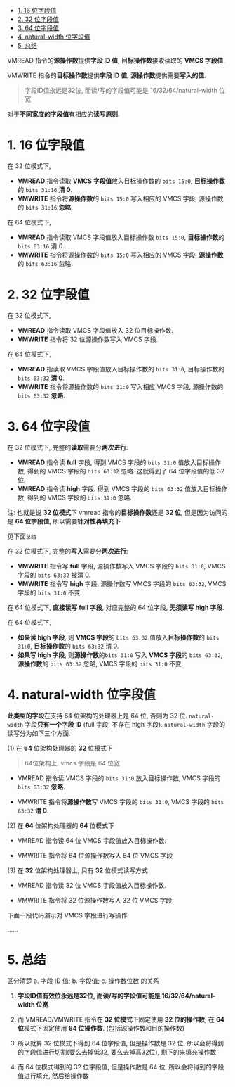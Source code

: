 <!-- @import "[TOC]" {cmd="toc" depthFrom=1 depthTo=6 orderedList=false} -->

<!-- code_chunk_output -->

- [1. 16 位字段值](#1-16-位字段值)
- [2. 32 位字段值](#2-32-位字段值)
- [3. 64 位字段值](#3-64-位字段值)
- [4. natural-width 位字段值](#4-natural-width-位字段值)
- [5. 总结](#5-总结)

<!-- /code_chunk_output -->

VMREAD 指令的**源操作数**提供**字段 ID 值**, **目标操作数**接收读取的 **VMCS 字段值**.

VMWRITE 指令的**目标操作数**提供**字段 ID 值**, **源操作数**提供需要**写入的值**.

> 字段ID值永远是32位, 而读/写的字段值可能是 16/32/64/natural-width 位宽

对于**不同宽度的字段值**有相应的**读写原则**.

# 1. 16 位字段值

在 32 位模式下, 

* **VMREAD** 指令读取 **VMCS 字段值**放入目标操作数的 `bits 15:0`, **目标操作数**的 `bits 31:16` **清 0**.
* **VMWRITE** 指令将**源操作数**的 `bits 15:0` 写入相应的 VMCS 字段, 源操作数的 `bits 31:16` **忽略**.

在 64 位模式下, 

* **VMREAD** 指令读取 VMCS 字段值放入目标操作数 `bits 15:0`, **目标操作数**的 `bits 63:16` 清 0.
* **VMWRITE** 指令将源操作数的 `bits 15:0` 写入相应的 VMCS 字段, **源操作数**的 `bits 63:16` 忽略.

# 2. 32 位字段值

在 32 位模式下, 

* **VMREAD** 指令读取 VMCS 字段值放入 32 位目标操作数.
* **VMWRITE** 指令将 32 位源操作数写入 VMCS 字段. 

在 64 位模式下, 
* **VMREAD** 指读取 VMCS 字段值放入目标操作数的 `bits 31:0`, 目标操作数的 `bits 63:32` **清 0**. 
* **VMWRITE** 指令将源操作数的 `bits 31:0` 写入相应 VMCS 字段, 源操作数的 `bits 63:32` **忽略**. 

# 3. 64 位字段值

在 32 位模式下, 完整的**读取**需要分**两次进行**: 

* **VMREAD** 指令读 **full** 字段, 得到 VMCS 字段的 `bits 31:0` 值放入目标操作数, 得到的 VMCS 字段的 `bits 63:32` 忽略. 这就得到了 64 位字段值的低 32 位.
* **VMREAD** 指令读 **high** 字段, 得到 VMCS 字段的 `bits 63:32` 值放入目标操作数, 得到的 VMCS 字段的 `bits 31:0` 忽略. 

注: 也就是说 **32 位模式**下 vmread 指令的**目标操作数**还是 **32 位**, 但是因为访问的是 **64 位字段值**, 所以需要**针对性再填充下**

见下面`总结`

在 32 位模式下, 完整的**写入**需要分**两次进行**: 

* **VMWRITE** 指令写 **full** 字段, 源操作数写入 VMCS 字段的 `bits 31:0`, VMCS 字段的 `bits 63:32` 被清 0. 
* **VMWRITE** 指令写 **high** 字段, 源操作数写 VMCS 字段的 `bits 63:32`, VMCS 字段的 `bits 31:0` 不变. 

在 64 位模式下, **直接读写 full 字段**, 对应完整的 64 位字段, **无须读写 high 字段**. 

在 64 位模式下, 
* **如果读 high 字段**, 则 **VMCS 字段**的 `bits 63:32` 值放入**目标操作数**的 `bits 31:0`, **目标操作数**的 `bits 63:32` 清 0. 
* **如果写 high 字段**, 则**源操作数**的`bits 31:0` 写入 **VMCS 字段**的 `bits 63:32`, **源操作数**的 `bits 63:32` 忽略, VMCS 字段的 `bits 31:0` 不变. 

# 4. natural-width 位字段值

**此类型的字段**在支持 64 位架构的处理器上是 64 位, 否则为 32 位. `natural-width` 字段**只有一个字段 ID** (full 字段, 不存在 high 字段). `natural-width` 字段的读写分为如下三个方面. 

(1) 在 **64** 位架构处理器的 **32** 位模式下

> 64位架构上, vmcs 字段是 64 位宽

* VMREAD 指令读 VMCS 字段的 `bits 31:0` 放入目标操作数, VMCS 字段的 `bits 63:32` **忽略**. 

* VMWRITE 指令将**源操作数**写 VMCS 字段的 `bits 31:0`, VMCS 字段的 `bits 63:32` **清 0**. 

(2) 在 **64** 位架构处理器的 **64** 位模式下

* VMREAD 指令读 64 位 VMCS 字段值放入目标操作数. 

* VMWRITE 指令将 64 位源操作数写入 64 位 VMCS 字段

(3) 在 **32** 位架构处理器上, 只有 **32** 位模式读写方式

* VMREAD 指令读 32 位 VMCS 字段值放入目标操作数. 

* VMWRITE 指令将 32 位源操作数写入 32 位 VMCS 字段. 

下面一段代码演示对 VMCS 字段进行写操作: 

......

# 5. 总结

区分清楚 a. 字段 ID 值; b. 字段值; c. 操作数位数 的关系

1. **字段ID值有效位永远是32位, 而读/写的字段值可能是 16/32/64/natural-width 位宽**

2. 而 VMREAD/VMWRITE 指令在 **32 位模式**下固定使用 **32 位的操作数**, 在 **64 位**模式下固定使用 **64 位操作数**. (包括源操作数和目的操作数)

3. 所以就算 32 位模式下得到 64 位字段值, 但是操作数是 32 位, 所以会将得到的字段值进行切割(要么去掉低32, 要么去掉高32位), 剩下的来填充操作数

4. 而 64 位模式得到的 32 位字段值, 但是操作数是 64 位, 所以会将得到的字段值进行填充, 然后给操作数